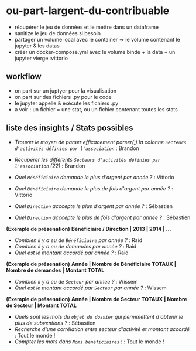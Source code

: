 # ou-part-largent-du-contribuable

- récupérer le jeu de données et le mettre dans un dataframe
- sanitize le jeu de données si besoin
- partager un volume local avec le container => le volume contenant le jupyter & les datas   
- créer un docker-compose.yml avec le volume bindé + la data + un jupyter vierge             :vittorio

## workflow

- on part sur un juptyer pour la visualisation
- on part sur des fichiers .py pour le code
- le jupyter appelle & exécute les fichiers .py
- a voir : un fichier = une stat, ou un fichier contenant toutes les stats

## liste des insights / Stats possibles

- *Trouver le moyen de parser efficacement parser(;) la colonne `Secteurs d'activités définies par l'association`* : Brandon  
- *Récupérer les différents `Secteurs d'activités définies par l'association` (22)*                                : Brandon

- *Quel `Bénéficiaire` demande le plus d'argent par année ?*           : Vittorio
- *Quel `Bénéficiaire` demande le plus de fois d'argent par année ?*   : Vittorio

- *Quel `Direction` acccepte le plus d'argent par année ?*             : Sébastien
- *Quel `Direction` acccepte le plus de fois d'argent par année ?*     : Sébastien

**(Exemple de présenation)**
**Bénéficiaire / Direction | 2013 | 2014 | ...**

- *Combien il y a eu de `Bénéficiaire` par année ?*  : Raid
- *Combien il y a eu de demandes par année ?*        : Raid
- *Quel est le montant accordé par année ?*          : Raid

**(Exemple de présenation)**
**Année | Nombre de Bénéficiaire TOTAUX | Nombre de demandes | Montant TOTAL**

- *Combien il y a eu de `Secteur` par année ?*              : Wissem
- *Quel est le montant accordé par `Secteur` par année ?*   : Wissem

**(Exemple de présenation)**
**Année | Nombre de Secteur TOTAUX | Nombre de Secteur | Montant TOTAL**

- *Quels sont les mots du `objet du dossier` qui permmettent d'obtenir le plus de subventions ?*    : Sébastien
- *Recherche d'une corrélation entre secteur d'activité et montant accordé*                         : Tout le monde !
- *Compter les mots dans `Noms bénéficiaires` !*                                                    : Tout le monde !


